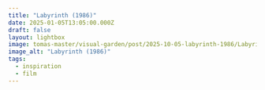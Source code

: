 ```yaml
---
title: "Labyrinth (1986)"
date: 2025-01-05T13:05:00.000Z
draft: false
layout: lightbox
image: tomas-master/visual-garden/post/2025-10-05-labyrinth-1986/Labyrinth.jpg
image_alt: "Labyrinth (1986)"
tags:
  - inspiration
  - film
---
```

